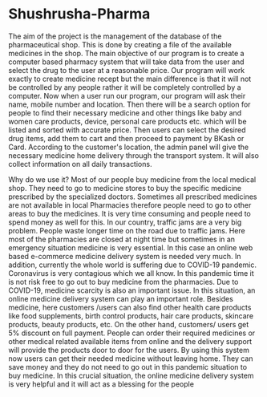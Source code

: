 # Shushrusha-Pharma
The aim of the project is the management of the database of the pharmaceutical shop. This is done by  creating a file of the available medicines in the shop. 
The main objective of our program is to  create a computer based pharmacy system that will take data from the user and select the drug to the  user at a reasonable price.
Our program will work exactly to create medicine recept but the main  difference is that it will not be controlled by any people rather it will be completely controlled 
by a  computer. Now when a user run our program, our program will ask their name, mobile  number and location. Then there will be a search option for people to find their necessary medicine and  other things like baby  and women care products, device, personal  care products etc. which will be listed and sorted with accurate price. Then users can select  the desired drug items, add them to cart and then proceed to payment by BKash or Card. According to  the customer's location, the admin panel will give the necessary medicine home delivery through the  transport system. It will also collect information on all daily transactions.

Why do we use it?
Most of our people buy medicine from the local medical shop. They need to go to medicine stores to buy the 
specific medicine prescribed by the specialized doctors. Sometimes all prescribed medicines are not available 
in local Pharmacies therefore people need to go to other areas to buy the medicines. It is very time 
consuming and people need to spend money as well for this. In our country, traffic jams are a very big 
problem. People waste longer time on the road due to traffic jams. Here most of the pharmacies are closed 
at night time but sometimes in an emergency situation medicine is very essential. In this case an online web 
based e-commerce medicine delivery system is needed very much. In addition, currently the whole world is 
suffering due to COVID-19 pandemic. Coronavirus is very contagious which we all know. In this pandemic 
time it is not risk free to go out to buy medicine from the pharmacies. Due to COVID-19, medicine scarcity is 
also an important issue. In this situation, an online medicine delivery system can play an important role. 
Besides medicine, here customers /users can also find other health care products like food supplements, 
birth control products, hair care products, skincare products, beauty products, etc. On the other hand, 
customers/ users get 5% discount on full payment. People can order their required medicines or other 
medical related available items from online and the delivery support will provide the products door to door 
for the users. By using this system now users can get their needed medicine without leaving home. They can 
save money and they do not need to go out in this pandemic situation to buy medicine. In this crucial 
situation, the online medicine delivery system is very helpful and it will act as a blessing for the people
